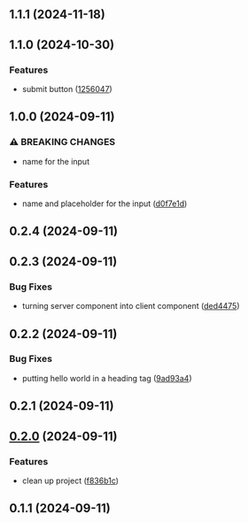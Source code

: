 

## 1.1.1 (2024-11-18)

## 1.1.0 (2024-10-30)


### Features

* submit button ([1256047](https://github.com/angelomarquesdavinci/release-it-test/commit/1256047368d73d6c16b9aabaf6184d6d77247ed7))

## 1.0.0 (2024-09-11)


### ⚠ BREAKING CHANGES

* name for the input

### Features

* name and placeholder for the input ([d0f7e1d](https://github.com/angelomarquesdavinci/release-it-test/commit/d0f7e1d3b67b3a25264e4f7d05f3a70ad470b4ea))

## 0.2.4 (2024-09-11)

## 0.2.3 (2024-09-11)


### Bug Fixes

* turning server component into client component ([ded4475](https://github.com/angelomarquesdavinci/release-it-test/commit/ded44756ff93afca79f22f8c76c3f27bfe8262c2))

## 0.2.2 (2024-09-11)


### Bug Fixes

* putting hello world in a heading tag ([9ad93a4](https://github.com/angelomarquesdavinci/release-it-test/commit/9ad93a4657a02c45cbc405d2b8ffcfbcbff5f547))

## 0.2.1 (2024-09-11)

## [0.2.0](https://github.com/angelomarquesdavinci/release-it-test/compare/v0.1.1...v0.2.0) (2024-09-11)


### Features

* clean up project ([f836b1c](https://github.com/angelomarquesdavinci/release-it-test/commit/f836b1c7ce3158c8560d36e28e361d5d3daeecde))

## 0.1.1 (2024-09-11)
